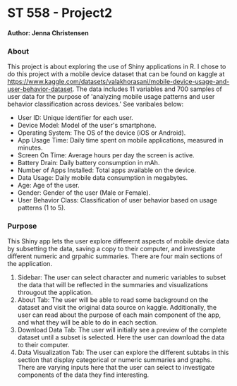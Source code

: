 # ST 558 - Project2
#### Author: Jenna Christensen

### About
This project is about exploring the use of Shiny applications in R. I chose to do this project with a mobile device dataset that can be found on kaggle at https://www.kaggle.com/datasets/valakhorasani/mobile-device-usage-and-user-behavior-dataset. The data includes 11 variables and 700 samples of user data for the purpose of 'analyzing mobile usage patterns and user behavior classification across devices.' See varibales below:
-   User ID: Unique identifier for each user.
-   Device Model: Model of the user's smartphone.
-   Operating System: The OS of the device (iOS or Android).
-   App Usage Time: Daily time spent on mobile applications, measured in minutes.
-   Screen On Time: Average hours per day the screen is active.
-   Battery Drain: Daily battery consumption in mAh.
-   Number of Apps Installed: Total apps available on the device.
-   Data Usage: Daily mobile data consumption in megabytes.
-   Age: Age of the user.
-   Gender: Gender of the user (Male or Female).
-   User Behavior Class: Classification of user behavior based on usage patterns (1 to 5).

### Purpose 
This Shiny app lets the user explore differernt aspects of mobile device data by subsetting the data, saving a copy to their computer, and investigate different numeric and grpahic summaries. There are four main sections of the application.

1) Sidebar: The user can select character and numeric variables to subset the data that will be reflected in the summaries and visualizations througout the application. 
2) About Tab: The user will be able to read some background on the dataset and visit the original data source on kaggle. Additionally, the user can read about the purpose of each main component of the app, and what they will be able to do in each section. 
3) Download Data Tab: The user will initially see a preview of the complete dataset until a subset is selected. Here the user can download the data to their computer. 
4) Data Visualization Tab: The user can explore the different subtabs in this section that display categorical or numeric summaries and graphs. There are varying inputs here that the user can select to investigate components of the data they find interesting.


